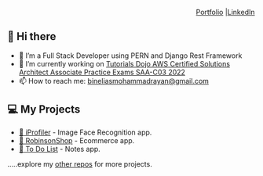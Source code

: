 
<div align="right">

[Portfolio](https://binelias.github.io/) |[LinkedIn](https://www.linkedin.com/in/mrbbe/)

</div>

## 👋 Hi there 

- 🌱 I’m a Full Stack Developer using PERN and Django Rest Framework
- 🔭 I’m currently working on [Tutorials Dojo AWS Certified Solutions Architect Associate Practice Exams SAA-C03 2022](https://portal.tutorialsdojo.com/courses/aws-certified-solutions-architect-associate-practice-exams/lessons/practice-exams-timed-mode-4/quizzes/aws-certified-solutions-architect-associate-practice-exam-timed-mode-set-5/)
- 📫 How to reach me: bineliasmohammadrayan@gmail.com


## 💻 My Projects

- [👤 iProfiler](https://iprofiler-reacthooks.herokuapp.com/) - Image Face Recognition app.
- [🛒 RobinsonShop](https://github.com/binelias/RobinsonShop-DjangoRest) - Ecommerce app.
- [📝 To Do List](https://github.com/binelias/todolist_DjangoRest) - Notes app.

.....explore my [other repos](https://github.com/binelias?tab=repositories) for more projects.

<div align="center">

<!--
**binelias/binelias** is a ✨ _special_ ✨ repository because its `README.md` (this file) appears on your GitHub profile.

Here are some ideas to get you started:

- 🔭 I’m currently working on ...
- 🌱 I’m currently learning ...
- 👯 I’m looking to collaborate on ...
- 🤔 I’m looking for help with ...
- 💬 Ask me about ...
- 📫 How to reach me: ...
- 😄 Pronouns: ...
- ⚡ Fun fact: ...
-->

